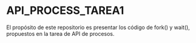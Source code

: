 # API_PROCESS_TAREA1
El propósito de este repositorio es presentar los código de fork() y wait(), propuestos en la tarea de API de procesos. 
